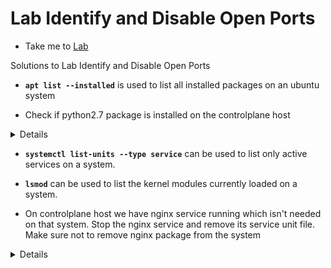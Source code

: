 # Lab Identify and Disable Open Ports
  - Take me to [Lab](https://kodekloud.com/courses/1378608/lectures/31704440)

Solutions to Lab Identify and Disable Open Ports

  - **`apt list --installed`**  is used to list all installed packages on an ubuntu system

  - Check if python2.7 package is installed on the controlplane host
  <details>
  ```
  Run
  $ apt list --installed | grep python2.7
  You will find that is is not installed
  ```
  </details>

  - **`systemctl list-units --type service`**  can be used to list only active services on a system.

  - **`lsmod`**  can be used to list the kernel modules currently loaded on a system.

  - On controlplane host we have nginx service running which isn't needed on that system. Stop the nginx service and remove its service unit file. Make sure not to remove nginx package from the system
  <details>
  ```

        Run to get the unit name
        $ systemctl list-units --all | grep nginx
        Stop Nginx service by running
        $ systemctl stop nginx
        Find the location of the unit then remove it by running
        $ systemctl status nginx
        $ rm /lib/systemd/system/nginx.service
  ```
  </details>
  - We want to blacklist the evbug kernel module on controlplane host.
  <details>
  ```
  
        Edit in this file to blacklist a kernel module.
        $ vim /etc/modprobe.d/blacklist.conf
        Edit this line from #blacklist evbug to blacklist evbug
  ```
  </details>
  - Remove the nginx package from controlplane host.
  <details>
  ```
  Run
  $ apt remove nginx -y
  ```
  </details>

  - We have a service running on controlplane host which is listening on port 9090. Identify the service and kill the same to free the 9090 port.
  <details>
  ```
  Identify the service listening on port 9090
  $ netstat -natp | grep 9090
  Kill/Stop the service to free the port
  $ systemctl stop apache2
  ```
  </details>
  - Check for updates available for wget package v1.18 and update to the latest version available in the apt repos.
  <details>
  ```
  Run
  $ apt install wget -y
  ```
  </details>

